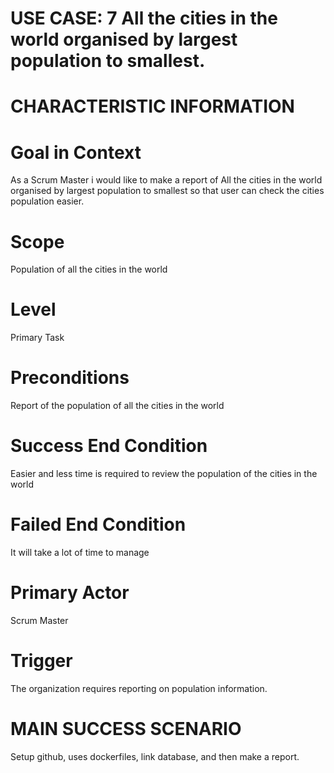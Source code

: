 # USE CASE: 7 All the cities in the world organised by largest population to smallest.

# CHARACTERISTIC INFORMATION

# Goal in Context
As a Scrum Master i would like to make a report of All the cities in the world organised by largest population to smallest so that user can check the cities population easier.

# Scope
Population of all the cities in the world

# Level
Primary Task

# Preconditions
Report of the population of all the cities in the world

# Success End Condition
Easier and less time is required to review the population of the cities in the world

# Failed End Condition
It will take a lot of time to manage

# Primary Actor
Scrum Master

# Trigger
The organization requires reporting on population information.

# MAIN SUCCESS SCENARIO
Setup github, uses dockerfiles, link database, and then make a report.

